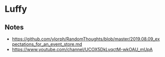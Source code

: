 # Luffy

## Notes

- https://github.com/ylorph/RandomThoughts/blob/master/2019.08.09_expectations_for_an_event_store.md
- https://www.youtube.com/channel/UCOX5DkLyqctM-wkOAU_mUpA
